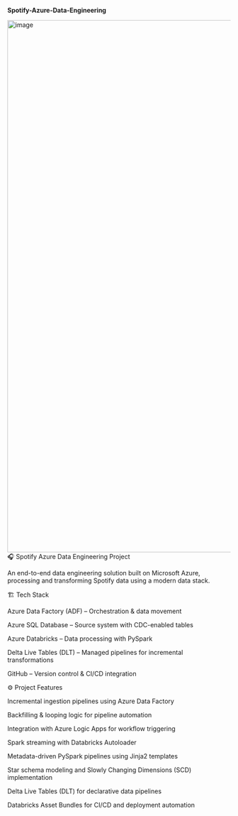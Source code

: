 ****Spotify-Azure-Data-Engineering****

<img width="1920" height="1200" alt="image" src="https://github.com/user-attachments/assets/4e3217ed-02ec-45c4-b491-5a1329afcbbd" />
🎧 Spotify Azure Data Engineering Project

An end-to-end data engineering solution built on Microsoft Azure, processing and transforming Spotify data using a modern data stack.

🏗️ Tech Stack

Azure Data Factory (ADF) – Orchestration & data movement

Azure SQL Database – Source system with CDC-enabled tables

Azure Databricks – Data processing with PySpark

Delta Live Tables (DLT) – Managed pipelines for incremental transformations

GitHub – Version control & CI/CD integration

⚙️ Project Features

Incremental ingestion pipelines using Azure Data Factory

Backfilling & looping logic for pipeline automation

Integration with Azure Logic Apps for workflow triggering

Spark streaming with Databricks Autoloader

Metadata-driven PySpark pipelines using Jinja2 templates

Star schema modeling and Slowly Changing Dimensions (SCD) implementation

Delta Live Tables (DLT) for declarative data pipelines

Databricks Asset Bundles for CI/CD and deployment automation
